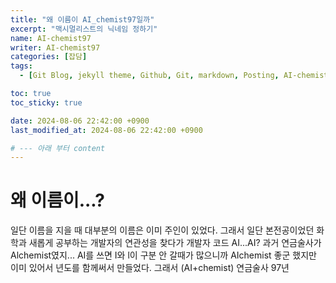```yaml
---
title: "왜 이름이 AI_chemist97일까"
excerpt: "맥시멀리스트의 닉네임 정하기"
name: AI-chemist97
writer: AI-chemist97
categories: [잡담]
tags:
  - [Git Blog, jekyll theme, Github, Git, markdown, Posting, AI-chemist97]

toc: true
toc_sticky: true

date: 2024-08-06 22:42:00 +0900
last_modified_at: 2024-08-06 22:42:00 +0900

# --- 아래 부터 content
---
```

# 왜 이름이...?
일단 이름을 지을 때 대부분의 이름은 이미 주인이 있었다.
그래서 일단 본전공이었던 화학과 새롭게 공부하는 개발자의 연관성을 찾다가 개발자 코드 AI...AI? 과거 연금술사가 Alchemist였지... AI를 쓰면 I와 l이 구분 안 갈때가 많으니까 AIchemist 좋군 했지만 이미 있어서 년도를 함께써서 만들었다.
그래서 (AI+chemist) 연금술사 97년